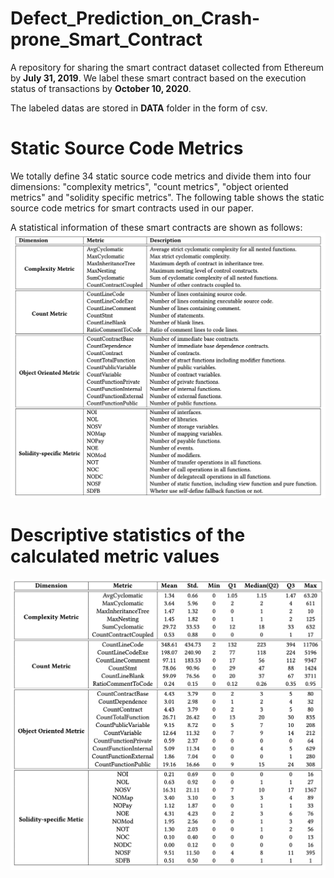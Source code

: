 # Defect_Prediction_on_Crash-prone_Smart_Contract


A repository for sharing the smart contract dataset collected from Ethereum by **July 31, 2019**.
We label these smart contract based on the execution status of transactions by **October 10, 2020**.

The labeled datas are stored in **DATA** folder in the form of csv.

# Static Source Code Metrics

We totally define 34 static source code metrics and divide them into four dimensions: "complexity metrics", "count metrics", "object oriented metrics" and "solidity specific metrics". 
The following table shows the static source code metrics for smart contracts used in our paper.

A statistical information of these smart contracts are shown as follows:
![Static Source Code Metrics for Smart Contracts](metrics.png)


# Descriptive statistics of the calculated metric values


![Static Source Code Metrics for Smart Contracts](statistics.png)